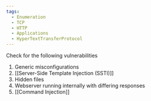 ```yaml
---
tags:
  - Enumeration
  - TCP
  - HTTP
  - Applications
  - HyperTextTransferProtocol
---
```


Check for the following vulnerabilities
1. Generic misconfigurations
2. [[Server-Side Template Injection (SSTI)]]
3. Hidden files 
4. Webserver running internally with differing responses 
5. [[Command Injection]] 